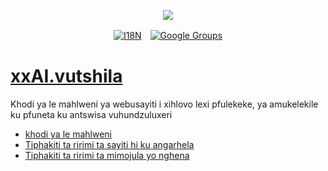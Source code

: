 <p align="center"><a href="https://wac.tax"><img src="https://cdn.jsdelivr.net/gh/wactax/img/logo.svg"/></a></p><p align="center"><a href="https://github.com/wactax/wac.tax/blob/main/doc/README.md#readme"><img alt="I18N" src="https://cdn.jsdelivr.net/gh/wactax/img/t.svg"/></a>　<a href="https://groups.google.com/u/2/g/wactax"><img alt="Google Groups" src="https://cdn.jsdelivr.net/gh/wactax/img/g-groups.svg"/></a></p>

# [xxAI.vutshila](https://xxAI.art)

Khodi ya le mahlweni ya webusayiti i xihlovo lexi pfulekeke, ya amukelekile ku pfuneta ku antswisa vuhundzuluxeri

* [khodi ya le mahlweni](https://github.com/xxai-art/web)
* [Tiphakiti ta ririmi ta sayiti hi ku angarhela](https://github.com/xxai-art/web/tree/main/i18n)
* [Tiphakiti ta ririmi ta mimojula yo nghena](https://github.com/wacpkg/user/tree/main/ui.i18n)
